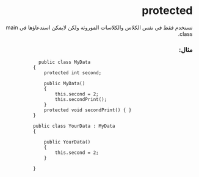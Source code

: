 
# <div dir=rtl> protected
<div dir=rtl> تستخدم فقط في نفس الكلاس والكلاسات الموروثة ولكن لايمكن استدعاؤها في main class.<div>

### <div dir=rtl> مثال: <div>

<div dir=ltr>

```
              public class MyData
            {
                protected int second;
                
                public MyData()
                {
                    this.second = 2;
                    this.secondPrint();
                }
                protected void secondPrint() { }
            }

            public class YourData : MyData
            {

                public YourData()
                {
                    this.second = 2;   
                }
                
            }  
  ```
  
  <div>
